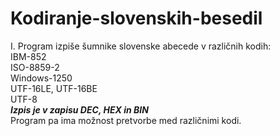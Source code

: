 # Kodiranje-slovenskih-besedil
I. Program izpiše šumnike slovenske abecede v različnih kodih:<br>
IBM-852 <br>ISO-8859-2<br>Windows-1250<br>UTF-16LE, UTF-16BE<br>UTF-8<br>
***Izpis je v zapisu DEC, HEX in BIN***
<br>
Program pa ima možnost pretvorbe med različnimi kodi.




